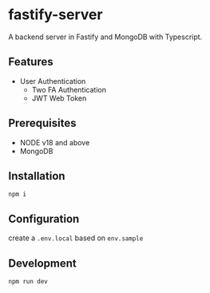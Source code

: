 # fastify-server

A backend server in Fastify and MongoDB with Typescript.

## Features

- User Authentication
  - Two FA Authentication
  - JWT Web Token

## Prerequisites

- NODE v18 and above
- MongoDB

## Installation
`npm i`

## Configuration
create a `.env.local` based on `env.sample`

## Development
`npm run dev`
